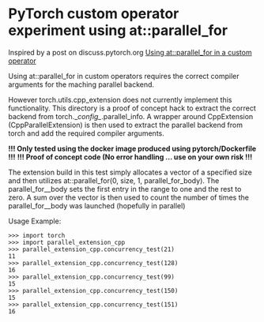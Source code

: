 # PyTorch custom operator experiment using at::parallel_for 

Inspired by a post on discuss.pytorch.org [Using at::parallel_for in a custom operator](https://discuss.pytorch.org/t/using-at-parallel-for-in-a-custom-operator/82747)

Using at::parallel_for in custom operators requires the correct compiler arguments for the maching parallel backend.

However torch.utils.cpp_extension does not currently implement this functionality.
This directory is a proof of concept hack to extract the correct backend from torch.\__config\__.parallel_info.
A wrapper around CppExtension (CppParallelExtension) is then used to  extract the parallel backend from torch and add the required compiler arguments.

__!!! Only tested using the docker image produced using pytorch/Dockerfile !!!__
__!!! Proof of concept code (No error handling ... use on your own risk !!!__



The extension build in this test simply allocates a vector of a specified size and then utilizes at::parallel_for(0, size, 1, parallel_for_body). The parallel_for__body sets the first entry in the range to one and the rest to zero. A sum over the vector is then used to count the number of times the parallel_for__body was launched (hopefully in parallel)

Usage Example:

```
>>> import torch
>>> import parallel_extension_cpp
>>> parallel_extension_cpp.concurrency_test(21)
11
>>> parallel_extension_cpp.concurrency_test(128)
16
>>> parallel_extension_cpp.concurrency_test(99)
15
>>> parallel_extension_cpp.concurrency_test(150)
15
>>> parallel_extension_cpp.concurrency_test(151)
16
```